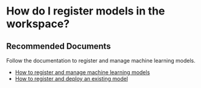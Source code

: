 <properties 
    pageTitle="How do I register and manage models in my ML workspace?"
    description="How do I register and manage models in my ML workspace?"
    service="microsoft.machinelearning"
    resource="mlops"
    authors="jpe316"
    ms.author="jordane"
    displayOrder="1"
    selfHelpType="generic"
    supportTopicIds="32690875"
    resourceTags=""
    productPesIds="16644"
    cloudEnvironments="public, fairfax, mooncake, usnat, ussec"
    articleid="machinelearning-mlops-registration"
	ownershipId="AzureML_AzureMachineLearningServices"
/>

# How do I register models in the workspace?

## **Recommended Documents**
Follow the documentation to register and manage machine learning models.

* [How to register and manage machine learning models](https://docs.microsoft.com/azure/machine-learning/how-to-deploy-and-where#registermodel)
* [How to register and deploy an existing model](https://docs.microsoft.com/azure/machine-learning/how-to-deploy-existing-model)
